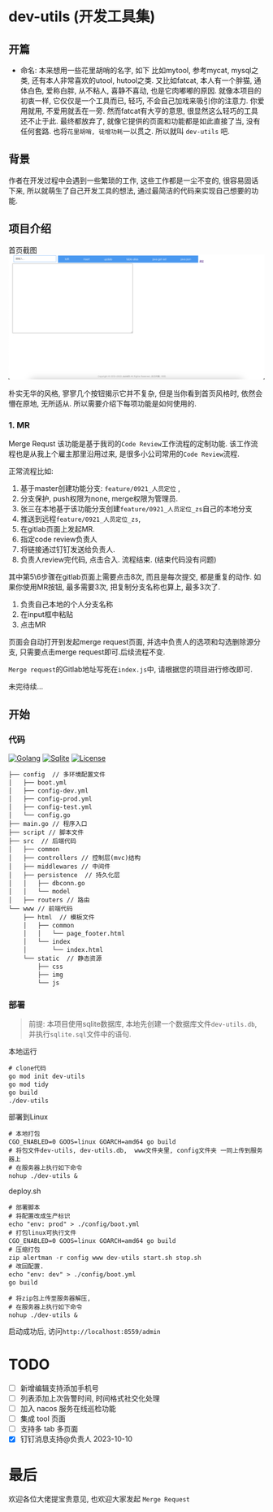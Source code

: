 # dev-utils (开发工具集)
## 开篇
- 命名: 本来想用一些花里胡哨的名字, 如下
    比如mytool, 参考mycat, mysql之类, 还有本人非常喜欢的utool, hutool之类.
    又比如fatcat, 本人有一个胖猫, 通体白色, 爱称白胖, 从不粘人, 喜静不喜动, 也是它肉嘟嘟的原因. 就像本项目的初衷一样, 它仅仅是一个工具而已, 轻巧, 不会自己加戏来吸引你的注意力. 你爱用就用, 不爱用就丢在一旁. 然而fatcat有大亨的意思, 很显然这么轻巧的工具还不止于此.
最终都放弃了, 就像它提供的页面和功能都是如此直接了当, 没有任何套路. 也将`花里胡哨, 徒增功耗`一以贯之.
所以就叫 `dev-utils` 吧.


## 背景
作者在开发过程中会遇到一些繁琐的工作, 这些工作都是一尘不变的, 很容易固话下来, 所以就萌生了自己开发工具的想法, 通过最简洁的代码来实现自己想要的功能. 

## 项目介绍
首页截图
![](www/static/img/readme-index.png)

朴实无华的风格, 寥寥几个按钮揭示它并不复杂, 但是当你看到首页风格时, 依然会懵在原地, 无所适从. 所以需要介绍下每项功能是如何使用的. 

### 1. MR
Merge Requst
该功能是基于我司的`Code Review`工作流程的定制功能. 该工作流程也是从我上个雇主那里沿用过来, 是很多小公司常用的`Code Review`流程.

正常流程比如: 

1. 基于master创建功能分支: `feature/0921_人员定位` , 
2. 分支保护, push权限为none, merge权限为管理员.
3. 张三在本地基于该功能分支创建`feature/0921_人员定位_zs`自己的本地分支
4. 推送到远程`feature/0921_人员定位_zs`, 
5. 在gitlab页面上发起MR.
6. 指定code review负责人
7. 将链接通过钉钉发送给负责人.
8. 负责人review完代码, 点击合入. 流程结束. (结束代码没有问题)

其中第5\6步骤在gitlab页面上需要点击8次, 而且是每次提交, 都是重复的动作. 如果你使用MR按钮, 最多需要3次, 把复制分支名称也算上, 最多3次了. 

1. 负责自己本地的个人分支名称
2. 在input框中粘贴
3. 点击MR

页面会自动打开到发起merge request页面, 并选中负责人的选项和勾选删除源分支, 只需要点击merge request即可.后续流程不变.

`Merge request`的Gitlab地址写死在`index.js`中, 请根据您的项目进行修改即可. 

未完待续...


## 开始

### 代码
[![Golang](https://img.shields.io/badge/golang-1.21.1-brightgreen)](https://golang.google.cn)
[![Sqlite](https://img.shields.io/badge/sqlite-3.0-orange)](https://golang.google.cn)
[![License](https://img.shields.io/badge/license-apache2.0-blue)](https://github.com/jszls65/dev-utils/blob/master/LICENSE)

``` shell
├── config  // 多环境配置文件
│   ├── boot.yml
│   ├── config-dev.yml
│   ├── config-prod.yml
│   ├── config-test.yml
│   └── config.go
├── main.go // 程序入口
├── script // 脚本文件
├── src  // 后端代码
│   ├── common
│   ├── controllers // 控制层(mvc)结构
│   ├── middlewares // 中间件
│   ├── persistence  // 持久化层
│   │   ├── dbconn.go
│   │   └── model
│   ├── routers // 路由
└── www // 前端代码
    ├── html  // 模板文件
    │   ├── common
    │   │   └── page_footer.html
    │   └── index
    │       └── index.html
    └── static  // 静态资源
        ├── css
        ├── img
        └── js

```

### 部署
> 前提: 本项目使用sqlite数据库, 本地先创建一个数据库文件`dev-utils.db`, 并执行`sqlite.sql`文件中的语句.


本地运行
```shell
# clone代码
go mod init dev-utils
go mod tidy
go build
./dev-utils
```

部署到Linux
```shell
# 本地打包
CGO_ENABLED=0 GOOS=linux GOARCH=amd64 go build
# 将包文件dev-utils, dev-utils.db,  www文件夹里, config文件夹 一同上传到服务器上
# 在服务器上执行如下命令
nohup ./dev-utils &
```

deploy.sh
```shell
# 部署脚本
# 将配置改成生产标识
echo "env: prod" > ./config/boot.yml
# 打包linux可执行文件 
CGO_ENABLED=0 GOOS=linux GOARCH=amd64 go build
# 压缩打包
zip alertman -r config www dev-utils start.sh stop.sh
# 改回配置.
echo "env: dev" > ./config/boot.yml
go build

```

```shell
# 将zip包上传至服务器解压, 
# 在服务器上执行如下命令
nohup ./dev-utils &
```


启动成功后, 访问`http://localhost:8559/admin`

# TODO

- [ ] 新增编辑支持添加手机号
- [ ] 列表添加上次告警时间, 时间格式社交化处理
- [ ] 加入 nacos 服务在线巡检功能
- [ ] 集成 tool 页面
- [ ] 支持多 tab 多页面
- [x] 钉钉消息支持@负责人 2023-10-10

# 最后
欢迎各位大佬提宝贵意见, 也欢迎大家发起 `Merge Request`